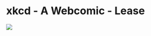 <!--
id: 151721793
link: http://tumblr.atmos.org/post/151721793/xkcd-a-webcomic-lease
slug: xkcd-a-webcomic-lease
date: Wed Jul 29 2009 11:18:45 GMT-0700 (PDT)
publish: 2009-07-029
tags: 
title: xkcd - A Webcomic - Lease
-->


xkcd - A Webcomic - Lease
=========================

![](http://www.tumblr.com/photo/1280/atmos/151721793/1/ZyX8Upfynqhxdkfo96WYco70)

